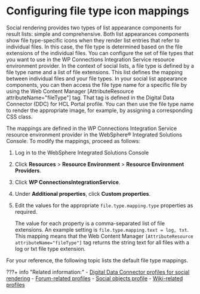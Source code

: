 # Configuring file type icon mappings

Social rendering provides two types of list appearance components for result lists: simple and comprehensive. Both list appearances components show file type-specific icons when they render list entries that refer to individual files. In this case, the file type is determined based on the file extensions of the individual files. You can configure the set of file types that you want to use in the WP Connections Integration Service resource environment provider. In the context of social lists, a file type is defined by a file type name and a list of file extensions. This list defines the mapping between individual files and your file types. In your social list appearance components, you can then access the file type name for a specific file by using the Web Content Manager \[AttributeResource attributeName="fileType"\] tag. That tag is defined in the Digital Data Connector \(DDC\) for HCL Portal profile. You can then use the file type name to render the appropriate image, for example, by assigning a corresponding CSS class.

The mappings are defined in the WP Connections Integration Service resource environment provider in the WebSphere® Integrated Solutions Console. To modify the mappings, proceed as follows:

1.  Log in to the WebSphere Integrated Solutions Console

2.  Click **Resources** \> **Resource Environment** \> **Resource Environment Providers**.

3.  Click **WP ConnectionsIntegrationService**.

4.  Under **Additional properties**, click **Custom properties**.

5.  Edit the values for the appropriate `file.type.mapping.type` properties as required.

    The value for each property is a comma-separated list of file extensions. An example setting is `file.type.mapping.text = log, txt`. This mapping means that the Web Content Manager `[AttributeResource attributeName="fileType"]` tag returns the string text for all files with a log or txt file type extension.


For your reference, the following topic lists the default file type mappings.

<!--
-   **[File type mappings reference](../social/soc_rendr_file_type_mapngs.md)**  
The social lists show specific icons for the different file and service types in the result lists. You can modify the file type mappings that are used for displaying these icons. For your reference, these mappings are listed here. -->


???+ info "Related information:"
    - [Digital Data Connector profiles for social rendering](../../customizing_view_definitions/customizing_visualdesign/customizing_markup_gen/ddc_profiles_for_social_rend/index.md)
    - [Forum-related profiles](../../customizing_view_definitions/customizing_visualdesign/customizing_markup_gen/ddc_profiles_for_social_rend/soc_rendr_prfls_forums.md)
    - [Social objects profile](../../customizing_view_definitions/customizing_visualdesign/customizing_markup_gen/ddc_profiles_for_social_rend/soc_rendr_prfls_social_objects.md)
    - [Wiki-related profiles](../../customizing_view_definitions/customizing_visualdesign/customizing_markup_gen/ddc_profiles_for_social_rend/soc_rendr_prfls_wikis.md)

